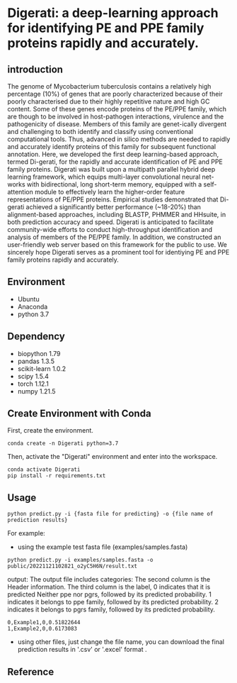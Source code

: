 # Digerati: a deep-learning approach for identifying PE and PPE family proteins rapidly and accurately.
## introduction

The genome of Mycobacterium tuberculosis contains a relatively high percentage (10%) of genes that are poorly characterized because of their poorly characterised due to their highly repetitive nature and high GC content. Some of these genes encode proteins of the PE/PPE family, which are though to be involved in host-pathogen interactions, virulence and the pathogenicity of disease. Members of this family are genet-ically divergent and challenging to both identify and classify using conventional computational tools. Thus, advanced in silico methods are needed to rapidly and accurately identify proteins of this family for subsequent functional annotation. Here, we developed the first deep learning-based approach, termed Di-gerati, for the rapidly and accurate identification of PE and PPE family proteins. Digerati was built upon a multipath parallel hybrid deep learning framework, which equips multi-layer convolutional neural net-works with bidirectional, long short-term memory, equipped with a self-attention module to effectively learn the higher-order feature representations of PE/PPE proteins. Empirical studies demonstrated that Di-gerati achieved a significantly better performance (~18-20%) than alignment-based approaches, including BLASTP, PHMMER and HHsuite, in both prediction accuracy and speed. Digerati is anticipated to facilitate community-wide efforts to conduct high-throughput identification and analysis of members of the PE/PPE family.
In addition, we constructed an user-friendly web server based on this framework for the public to use. We sincerely hope Digerati serves as a prominent tool for identiying PE and PPE family proteins rapidly and accurately.
## Environment
* Ubuntu
* Anaconda
* python 3.7

## Dependency
* biopython                     1.79
* pandas                        1.3.5
* scikit-learn                  1.0.2
* scipy                         1.5.4
* torch                         1.12.1
* numpy                         1.21.5

## Create Environment with Conda
First, create the environment.
```
conda create -n Digerati python=3.7
```
Then, activate the "Digerati" environment and enter into the workspace.
```
conda activate Digerati
pip install -r requirements.txt
```

## Usage

```
python predict.py -i {fasta file for predicting} -o {file name of prediction results}
```
For example:
* using the example test fasta file (examples/samples.fasta)
```
python predict.py -i examples/samples.fasta -o public/20221121102821_o2yC5H6N/result.txt 
```
output:
The output file includes categories: 
The second column is the Header information.
The third column is the label, 0 indicates that it is predicted Neither ppe nor pgrs, followed by its predicted probability. 
1 indicates it belongs to ppe family, followed by its predicted probability.
2 indicates it belongs to pgrs family, followed by its predicted probability.
```
0,Example1,0,0.51822644
1,Example2,0,0.6173083
```
* using other files, just change the file name, you can download the final prediction results in '.csv' or '.excel' format .
## Reference